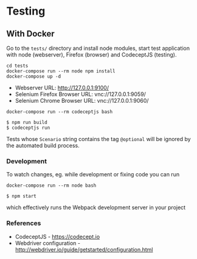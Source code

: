# Testing

## With Docker

Go to the `tests/` directory and install node modules, start test application with node (webserver), Firefox (browser) and CodeceptJS (testing).

```
cd tests
docker-compose run --rm node npm install
docker-compose up -d
```

- Webserver URL: http://127.0.0.1:9100/
- Selenium Firefox Browser URL: vnc://127.0.0.1:9059/
- Selenium Chrome Browser URL: vnc://127.0.0.1:9060/

```
docker-compose run --rm codeceptjs bash

$ npm run build
$ codeceptjs run
```

Tests whose `Scenario` string contains the tag `@optional` will be ignored by the automated build process.


### Development

To watch changes, eg. while development or fixing code you can run

```
docker-compose run --rm node bash

$ npm start
```

which effectively runs the Webpack development server in your project


### References

- CodeceptJS - https://codecept.io
- Webdriver configuration - http://webdriver.io/guide/getstarted/configuration.html
